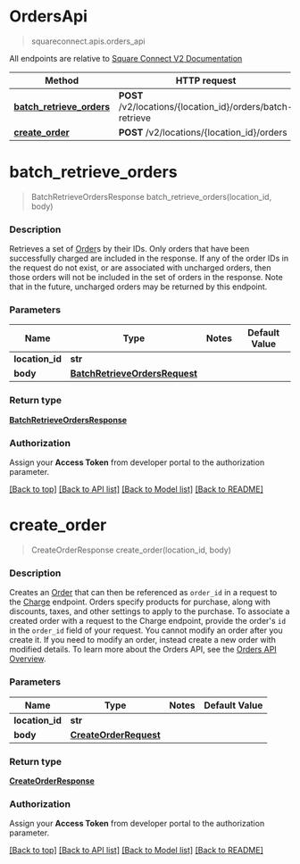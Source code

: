 # OrdersApi
> squareconnect.apis.orders_api

All endpoints are relative to [Square Connect V2 Documentation](https://docs.connect.squareup.com/api/connect/v2/#navsection-endpoints)


Method | HTTP request 
------------- | -------------
[**batch_retrieve_orders**](OrdersApi.md#batch_retrieve_orders) | **POST** /v2/locations/{location_id}/orders/batch-retrieve
[**create_order**](OrdersApi.md#create_order) | **POST** /v2/locations/{location_id}/orders


# **batch_retrieve_orders**
> BatchRetrieveOrdersResponse batch_retrieve_orders(location_id, body)

### Description

Retrieves a set of [Order](#type-order)s by their IDs. Only orders that have been successfully charged are included in the response.  If any of the order IDs in the request do not exist, or are associated with uncharged orders, then those orders will not be included in the set of orders in the response.  Note that in the future, uncharged orders may be returned by this endpoint.

### Parameters

Name | Type | Notes | Default Value
------------- | ------------- | ------------- | -------------
 **location_id** | **str**| 
 **body** | [**BatchRetrieveOrdersRequest**](BatchRetrieveOrdersRequest.md)| 

### Return type

[**BatchRetrieveOrdersResponse**](BatchRetrieveOrdersResponse.md)

### Authorization

Assign your **Access Token** from developer portal to the authorization parameter.

[[Back to top]](#) [[Back to API list]](../README.md#documentation-for-api-endpoints) [[Back to Model list]](../README.md#documentation-for-models) [[Back to README]](../README.md)

# **create_order**
> CreateOrderResponse create_order(location_id, body)

### Description

Creates an [Order](#type-order) that can then be referenced as `order_id` in a request to the [Charge](#endpoint-charge) endpoint. Orders specify products for purchase, along with discounts, taxes, and other settings to apply to the purchase.  To associate a created order with a request to the Charge endpoint, provide the order's `id` in the `order_id` field of your request.  You cannot modify an order after you create it. If you need to modify an order, instead create a new order with modified details.  To learn more about the Orders API, see the [Orders API Overview](https://docs.connect.squareup.com/articles/orders-overview).

### Parameters

Name | Type | Notes | Default Value
------------- | ------------- | ------------- | -------------
 **location_id** | **str**| 
 **body** | [**CreateOrderRequest**](CreateOrderRequest.md)| 

### Return type

[**CreateOrderResponse**](CreateOrderResponse.md)

### Authorization

Assign your **Access Token** from developer portal to the authorization parameter.

[[Back to top]](#) [[Back to API list]](../README.md#documentation-for-api-endpoints) [[Back to Model list]](../README.md#documentation-for-models) [[Back to README]](../README.md)


